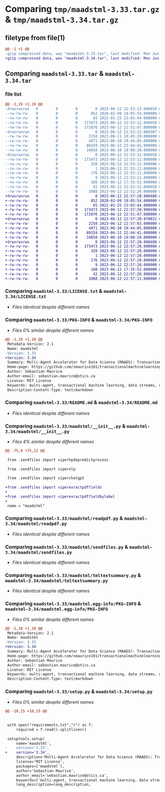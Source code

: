 # Comparing `tmp/maadstml-3.33.tar.gz` & `tmp/maadstml-3.34.tar.gz`

## filetype from file(1)

```diff
@@ -1 +1 @@
-gzip compressed data, was "maadstml-3.33.tar", last modified: Mon Jun 12 22:53:12 2023, max compression
+gzip compressed data, was "maadstml-3.34.tar", last modified: Mon Jun 12 22:57:20 2023, max compression
```

## Comparing `maadstml-3.33.tar` & `maadstml-3.34.tar`

### file list

```diff
@@ -1,19 +1,19 @@
-drwxrwxrwx   0        0        0        0 2023-06-12 22:53:12.096658 maadstml-3.33/
--rw-rw-rw-   0        0        0      852 2020-02-09 18:05:54.000000 maadstml-3.33/LICENSE.txt
--rw-rw-rw-   0        0        0       65 2021-01-25 23:03:44.000000 maadstml-3.33/MANIFEST.in
--rw-rw-rw-   0        0        0   173473 2023-06-12 22:53:12.096658 maadstml-3.33/PKG-INFO
--rw-rw-rw-   0        0        0   172876 2023-06-12 22:51:47.000000 maadstml-3.33/README.md
-drwxrwxrwx   0        0        0        0 2023-06-12 22:53:12.066307 maadstml-3.33/maadstml/
--rw-rw-rw-   0        0        0     2158 2023-06-11 18:45:29.000000 maadstml-3.33/maadstml/__init__.py
--rw-rw-rw-   0        0        0     4871 2023-06-10 19:44:05.000000 maadstml-3.33/maadstml/readpdf.py
--rw-rw-rw-   0        0        0    80259 2023-06-12 22:44:41.000000 maadstml-3.33/maadstml/sendfiles.py
--rw-rw-rw-   0        0        0    10850 2023-06-10 19:08:28.000000 maadstml-3.33/maadstml/tmltextsummary.py
-drwxrwxrwx   0        0        0        0 2023-06-12 22:53:12.096658 maadstml-3.33/maadstml.egg-info/
--rw-rw-rw-   0        0        0   173473 2023-06-12 22:53:11.000000 maadstml-3.33/maadstml.egg-info/PKG-INFO
--rw-rw-rw-   0        0        0      320 2023-06-12 22:53:12.000000 maadstml-3.33/maadstml.egg-info/SOURCES.txt
--rw-rw-rw-   0        0        0        1 2023-06-12 22:53:11.000000 maadstml-3.33/maadstml.egg-info/dependency_links.txt
--rw-rw-rw-   0        0        0      176 2023-06-12 22:53:11.000000 maadstml-3.33/maadstml.egg-info/requires.txt
--rw-rw-rw-   0        0        0        9 2023-06-12 22:53:11.000000 maadstml-3.33/maadstml.egg-info/top_level.txt
--rw-rw-rw-   0        0        0      188 2023-06-12 17:35:52.000000 maadstml-3.33/requirements.txt
--rw-rw-rw-   0        0        0       42 2023-06-12 22:53:12.096658 maadstml-3.33/setup.cfg
--rw-rw-rw-   0        0        0     1088 2023-06-12 22:52:26.000000 maadstml-3.33/setup.py
+drwxrwxrwx   0        0        0        0 2023-06-12 22:57:20.986688 maadstml-3.34/
+-rw-rw-rw-   0        0        0      852 2020-02-09 18:05:54.000000 maadstml-3.34/LICENSE.txt
+-rw-rw-rw-   0        0        0       65 2021-01-25 23:03:44.000000 maadstml-3.34/MANIFEST.in
+-rw-rw-rw-   0        0        0   173473 2023-06-12 22:57:20.986688 maadstml-3.34/PKG-INFO
+-rw-rw-rw-   0        0        0   172876 2023-06-12 22:51:47.000000 maadstml-3.34/README.md
+drwxrwxrwx   0        0        0        0 2023-06-12 22:57:20.970822 maadstml-3.34/maadstml/
+-rw-rw-rw-   0        0        0     2258 2023-06-12 22:57:03.000000 maadstml-3.34/maadstml/__init__.py
+-rw-rw-rw-   0        0        0     4871 2023-06-10 19:44:05.000000 maadstml-3.34/maadstml/readpdf.py
+-rw-rw-rw-   0        0        0    80259 2023-06-12 22:44:41.000000 maadstml-3.34/maadstml/sendfiles.py
+-rw-rw-rw-   0        0        0    10850 2023-06-10 19:08:28.000000 maadstml-3.34/maadstml/tmltextsummary.py
+drwxrwxrwx   0        0        0        0 2023-06-12 22:57:20.986688 maadstml-3.34/maadstml.egg-info/
+-rw-rw-rw-   0        0        0   173473 2023-06-12 22:57:20.000000 maadstml-3.34/maadstml.egg-info/PKG-INFO
+-rw-rw-rw-   0        0        0      320 2023-06-12 22:57:20.000000 maadstml-3.34/maadstml.egg-info/SOURCES.txt
+-rw-rw-rw-   0        0        0        1 2023-06-12 22:57:20.000000 maadstml-3.34/maadstml.egg-info/dependency_links.txt
+-rw-rw-rw-   0        0        0      176 2023-06-12 22:57:20.000000 maadstml-3.34/maadstml.egg-info/requires.txt
+-rw-rw-rw-   0        0        0        9 2023-06-12 22:57:20.000000 maadstml-3.34/maadstml.egg-info/top_level.txt
+-rw-rw-rw-   0        0        0      188 2023-06-12 17:35:52.000000 maadstml-3.34/requirements.txt
+-rw-rw-rw-   0        0        0       42 2023-06-12 22:57:20.986688 maadstml-3.34/setup.cfg
+-rw-rw-rw-   0        0        0     1088 2023-06-12 22:57:11.000000 maadstml-3.34/setup.py
```

### Comparing `maadstml-3.33/LICENSE.txt` & `maadstml-3.34/LICENSE.txt`

 * *Files identical despite different names*

### Comparing `maadstml-3.33/PKG-INFO` & `maadstml-3.34/PKG-INFO`

 * *Files 0% similar despite different names*

```diff
@@ -1,10 +1,10 @@
 Metadata-Version: 2.1
 Name: maadstml
-Version: 3.33
+Version: 3.34
 Summary: Multi-Agent Accelerator for Data Science (MAADS): Transactional Machine Learning
 Home-page: https://github.com/smaurice101/transactionalmachinelearning
 Author: Sebastian Maurice
 Author-email: sebastian.maurice@otics.ca
 License: MIT License
 Keywords: multi-agent, transactional machine learning, data streams, data science, optimization, prescriptive analytics, machine learning, automl,auto-ml,artificial intelligence,predictive analytics,advanced analytics
 Description-Content-Type: text/markdown
```

### Comparing `maadstml-3.33/README.md` & `maadstml-3.34/README.md`

 * *Files identical despite different names*

### Comparing `maadstml-3.33/maadstml/__init__.py` & `maadstml-3.34/maadstml/__init__.py`

 * *Files 4% similar despite different names*

```diff
@@ -75,8 +75,12 @@
 
 from .sendfiles import viperhpdepredictprocess
 
 from .sendfiles import vipernlp
 
 from .sendfiles import viperchatgpt
 
+from .sendfiles import viperexractpdffields
+
+from .sendfiles import viperexractpdffieldbylabel
+
 name = "maadstml"
```

### Comparing `maadstml-3.33/maadstml/readpdf.py` & `maadstml-3.34/maadstml/readpdf.py`

 * *Files identical despite different names*

### Comparing `maadstml-3.33/maadstml/sendfiles.py` & `maadstml-3.34/maadstml/sendfiles.py`

 * *Files identical despite different names*

### Comparing `maadstml-3.33/maadstml/tmltextsummary.py` & `maadstml-3.34/maadstml/tmltextsummary.py`

 * *Files identical despite different names*

### Comparing `maadstml-3.33/maadstml.egg-info/PKG-INFO` & `maadstml-3.34/maadstml.egg-info/PKG-INFO`

 * *Files 0% similar despite different names*

```diff
@@ -1,10 +1,10 @@
 Metadata-Version: 2.1
 Name: maadstml
-Version: 3.33
+Version: 3.34
 Summary: Multi-Agent Accelerator for Data Science (MAADS): Transactional Machine Learning
 Home-page: https://github.com/smaurice101/transactionalmachinelearning
 Author: Sebastian Maurice
 Author-email: sebastian.maurice@otics.ca
 License: MIT License
 Keywords: multi-agent, transactional machine learning, data streams, data science, optimization, prescriptive analytics, machine learning, automl,auto-ml,artificial intelligence,predictive analytics,advanced analytics
 Description-Content-Type: text/markdown
```

### Comparing `maadstml-3.33/setup.py` & `maadstml-3.34/setup.py`

 * *Files 0% similar despite different names*

```diff
@@ -10,15 +10,15 @@
 	
 
 with open("requirements.txt","r") as f:
     required = f.read().splitlines()
     
 setuptools.setup(
     name='maadstml',
-    version='3.33',
+    version='3.34',
     description='Multi-Agent Accelerator for Data Science (MAADS): Transactional Machine Learning',
     license='MIT License',
     packages=['maadstml'],
     author='Sebastian Maurice',
     author_email='sebastian.maurice@otics.ca',
     keywords=['multi-agent, transactional machine learning, data streams, data science, optimization, prescriptive analytics, machine learning, automl,auto-ml,artificial intelligence', 'predictive analytics', 'advanced analytics'],
     long_description=long_description,
```

